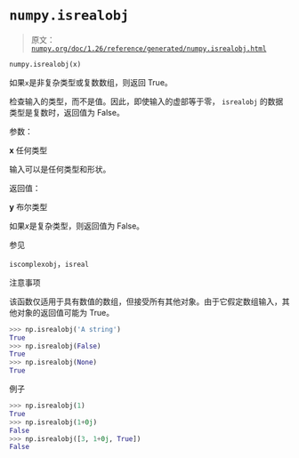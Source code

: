 # `numpy.isrealobj`

> 原文：[`numpy.org/doc/1.26/reference/generated/numpy.isrealobj.html`](https://numpy.org/doc/1.26/reference/generated/numpy.isrealobj.html)

```py
numpy.isrealobj(x)
```

如果`x`是非复杂类型或复数数组，则返回 True。

检查输入的类型，而不是值。因此，即使输入的虚部等于零， `isrealobj` 的数据类型是复数时，返回值为 False。

参数：

**x** 任何类型

输入可以是任何类型和形状。

返回值：

**y** 布尔类型

如果*x*是复杂类型，则返回值为 False。

参见

`iscomplexobj`，`isreal`

注意事项

该函数仅适用于具有数值的数组，但接受所有其他对象。由于它假定数组输入，其他对象的返回值可能为 True。

```py
>>> np.isrealobj('A string')
True
>>> np.isrealobj(False)
True
>>> np.isrealobj(None)
True 
```

例子

```py
>>> np.isrealobj(1)
True
>>> np.isrealobj(1+0j)
False
>>> np.isrealobj([3, 1+0j, True])
False 
```
